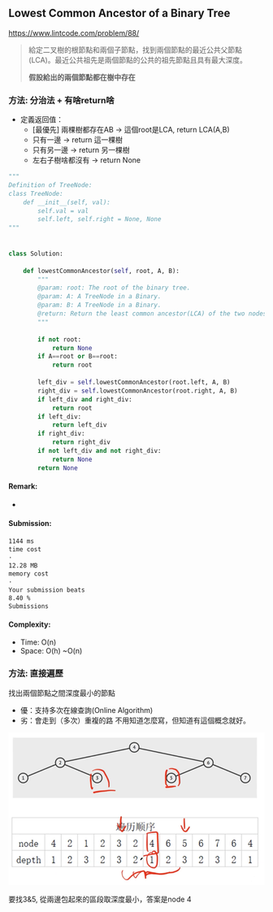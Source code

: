 ## Lowest Common Ancestor of a Binary Tree
https://www.lintcode.com/problem/88/
>給定二叉樹的根節點和兩個子節點，找到兩個節點的最近公共父節點(LCA)。最近公共祖先是兩個節點的公共的祖先節點且具有最大深度。
>
>**假設給出的兩個節點都在樹中存在**


### 方法: 分治法 + 有啥return啥
- 定義返回值：
  - [最優先] 兩棵樹都存在AB -> 這個root是LCA, return LCA(A,B)
  - 只有一邊 -> return 這一棵樹
  - 只有另一邊 -> return 另一棵樹
  - 左右子樹啥都沒有 -> return None
```python
"""
Definition of TreeNode:
class TreeNode:
    def __init__(self, val):
        self.val = val
        self.left, self.right = None, None
"""


class Solution:
    
    def lowestCommonAncestor(self, root, A, B):
        """
        @param: root: The root of the binary tree.
        @param: A: A TreeNode in a Binary.
        @param: B: A TreeNode in a Binary.
        @return: Return the least common ancestor(LCA) of the two nodes.
        """
        
        if not root:
            return None
        if A==root or B==root:
            return root

        left_div = self.lowestCommonAncestor(root.left, A, B)
        right_div = self.lowestCommonAncestor(root.right, A, B)
        if left_div and right_div:
            return root
        if left_div:
            return left_div
        if right_div:
            return right_div
        if not left_div and not right_div:
            return None
        return None
```
#### Remark:
- 
#### Submission:
```
1144 ms
time cost
·
12.28 MB
memory cost
·
Your submission beats
8.40 %
Submissions
```
#### Complexity:
- Time: O(n)
- Space: O(h) ~O(n)

### 方法: 直接遍歷
找出兩個節點之間深度最小的節點
- 優：支持多次在線查詢(Online Algorithm)
- 劣：會走到（多次）重複的路
不用知道怎麼寫，但知道有這個概念就好。

![](../images/88_LCA_traversal.png)

要找3&5, 從兩邊包起來的區段取深度最小，答案是node 4
